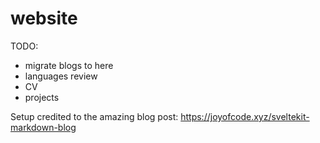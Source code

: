 # website

TODO:

- migrate blogs to here
- languages review
- CV
- projects

Setup credited to the amazing blog post: https://joyofcode.xyz/sveltekit-markdown-blog
